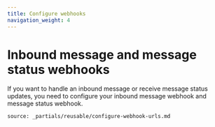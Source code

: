 ```yaml
---
title: Configure webhooks
navigation_weight: 4
---
```


# Inbound message and message status webhooks

If you want to handle an inbound message or receive message status updates, you need to configure your inbound message webhook and message status webhook.

```partial
source: _partials/reusable/configure-webhook-urls.md
```
